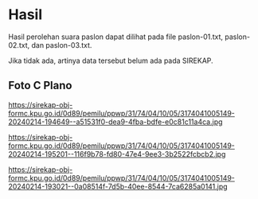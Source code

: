 # Hasil

Hasil perolehan suara paslon dapat dilihat pada file paslon-01.txt, paslon-02.txt, dan paslon-03.txt.

Jika tidak ada, artinya data tersebut belum ada pada SIREKAP.

## Foto C Plano

https://sirekap-obj-formc.kpu.go.id/0d89/pemilu/ppwp/31/74/04/10/05/3174041005149-20240214-194649--a51531f0-dea9-4fba-bdfe-e0c81c11a4ca.jpg

https://sirekap-obj-formc.kpu.go.id/0d89/pemilu/ppwp/31/74/04/10/05/3174041005149-20240214-195201--116f9b78-fd80-47e4-9ee3-3b2522fcbcb2.jpg

https://sirekap-obj-formc.kpu.go.id/0d89/pemilu/ppwp/31/74/04/10/05/3174041005149-20240214-193021--0a08514f-7d5b-40ee-8544-7ca6285a0141.jpg
